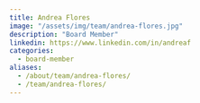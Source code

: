 ```yaml
---
title: Andrea Flores
image: "/assets/img/team/andrea-flores.jpg"
description: "Board Member"
linkedin: https://www.linkedin.com/in/andreaf
categories:
  - board-member
aliases:
  - /about/team/andrea-flores/
  - /team/andrea-flores/
---
```

